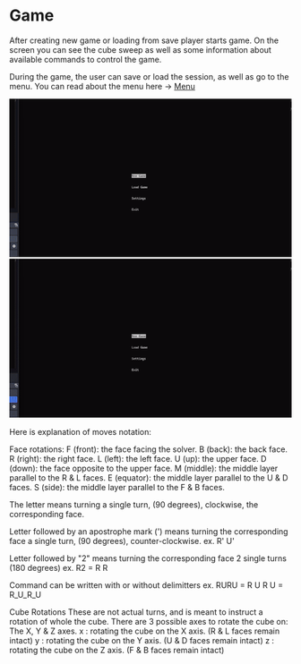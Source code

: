 # Game

After creating new game or loading from save player starts game. On the screen you can see the cube sweep as well as some information about available commands to control the game.


During the game, the user can save or load the session, as well as go to the menu. You can read about the menu here -> [Menu](menu.md)

<img src='https://github.com/Valekir/rubix/blob/master/other/game_1.gif?raw=true'/>

<img src='https://github.com/Valekir/rubix/blob/master/other/game_2.gif?raw=true'/>

Here is explanation of moves notation:

Face rotations:
F (front): the face facing the solver.
B (back): the back face.
R (right): the right face.
L (left): the left face.
U (up): the upper face.
D (down): the face opposite to the upper face.
M (middle): the middle layer parallel to the R & L faces.
E (equator): the middle layer parallel to the U & D faces.
S (side): the middle layer parallel to the F & B faces.

The letter means turning a single turn, (90 degrees), clockwise, the corresponding face.

Letter followed by an apostrophe mark (') means turning the corresponding face a single turn, (90 degrees), counter-clockwise.
ex. R' U'

Letter followed by "2" means turning the corresponding face 2 single turns (180 degrees)
ex. R2 = R R

Command can be written with or without delimitters
ex. RURU = R U R U = R_U_R_U

Cube Rotations
These are not actual turns, and is meant to instruct a rotation of whole the cube.
There are 3 possible axes to rotate the cube on: The X, Y & Z axes.
x : rotating the cube on the X axis. (R & L faces remain intact)
y : rotating the cube on the Y axis. (U & D faces remain intact)
z : rotating the cube on the Z axis. (F & B faces remain intact)
